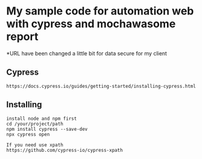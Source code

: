 # My sample code for automation web with cypress and mochawasome report

*URL have been changed a little bit for data secure for my client


## Cypress
```
https://docs.cypress.io/guides/getting-started/installing-cypress.html
```

## Installing

```
install node and npm first
cd /your/project/path
npm install cypress --save-dev
npx cypress open
```

```
If you need use xpath
https://github.com/cypress-io/cypress-xpath
```
